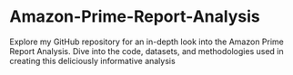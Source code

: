 # Amazon-Prime-Report-Analysis
Explore my GitHub repository for an in-depth look into the Amazon Prime Report Analysis. Dive into the code, datasets, and methodologies used in creating this deliciously informative analysis
